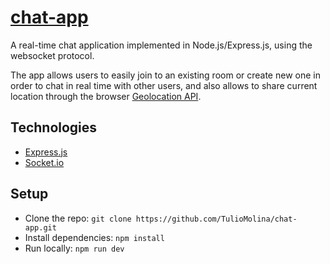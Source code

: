 # [chat-app](https://tm-chat-app.herokuapp.com/)
A real-time chat application implemented in Node.js/Express.js, using the websocket protocol.

The app allows users to easily join to an existing room or create new one in order to chat in real time with other users, and also allows to share current location through the browser [Geolocation API](https://developer.mozilla.org/en-US/docs/Web/API/Geolocation_API). 

## Technologies
- [Express.js](https://expressjs.com/)
- [Socket.io](https://socket.io/)

## Setup
- Clone the repo: `git clone https://github.com/TulioMolina/chat-app.git`
- Install dependencies: `npm install`
- Run locally: `npm run dev`
